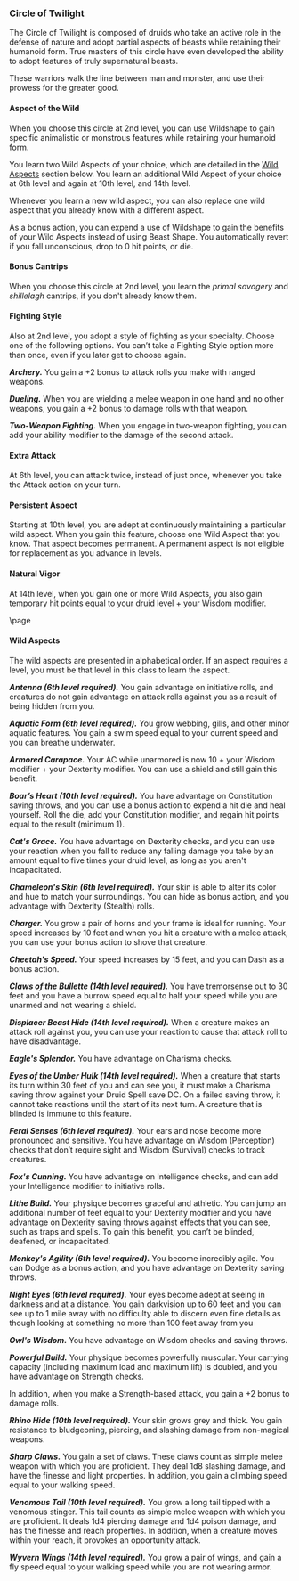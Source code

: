 <style>
  .phb{ background : white;}
  .phb img{ display : none;}
  .phb hr+blockquote{background : white;}
</style>


### Circle of Twilight

<!--
Homebrewery Links
Share: http://homebrewery.naturalcrit.com/share/r1GMj8wem
Edit: http://homebrewery.naturalcrit.com/edit/HklfGoUvlQ
Original: https://docs.google.com/document/d/1Ozaq0Zv_dCgNPDOf5ijz2Hz73SGKuuTEnVSyEjkfecg/edit#
-->

The Circle of Twilight is composed of druids who take an active role in the defense of nature and adopt partial aspects of beasts while retaining their humanoid form. True masters of this circle have even developed the ability to adopt features of truly supernatural beasts.

These warriors walk the line between man and monster, and use their prowess for the greater good.

#### Aspect of the Wild

When you choose this circle at 2nd level, you can use Wildshape to gain specific animalistic or monstrous features while retaining your humanoid form.

You learn two Wild Aspects of your choice, which are detailed in the [Wild Aspects](#wild-aspects) section below. You learn an additional Wild Aspect of your choice at 6th level and again at 10th level, and 14th level.

Whenever you learn a new wild aspect, you can also replace one wild aspect that you already know with a different aspect. 

As a bonus action, you can expend a use of Wildshape to gain the benefits of your Wild Aspects instead of using Beast Shape. You automatically revert if you fall unconscious, drop to 0 hit points, or die.

#### Bonus Cantrips

When you choose this circle at 2nd level, you learn the *primal savagery* and *shillelagh* cantrips, if you don't already know them.

#### Fighting Style

Also at 2nd level, you adopt a style of fighting as your specialty.  Choose one of the following options. You can’t take a Fighting Style option more than once, even if you later get to choose again. 

***Archery.*** You gain a +2 bonus to attack rolls you make with ranged weapons.

***Dueling.*** When you are wielding a melee weapon in one hand and no other weapons, you gain a +2 bonus to damage rolls with that weapon.

***Two-Weapon Fighting.*** When you engage in two-weapon fighting, you can add your ability modifier to the damage of the second attack.

#### Extra Attack

At 6th level, you can attack twice, instead of just once, whenever you take the Attack action on your turn.

#### Persistent Aspect

Starting at 10th level, you are adept at continuously maintaining a particular wild aspect. When you gain this feature, choose one Wild Aspect that you know. That aspect becomes permanent.  A permanent aspect is not eligible for replacement as you advance in levels.

#### Natural Vigor

At 14th level, when you gain one or more Wild Aspects, you also gain temporary hit points equal to your druid level + your Wisdom modifier.

\page

#### Wild Aspects

The wild aspects are presented in alphabetical order. If an aspect requires a level, you must be that level in this class to learn the aspect.

***Antenna (6th level required).*** You gain advantage on initiative rolls, and creatures do not gain advantage on attack rolls against you as a result of being hidden from you.

***Aquatic Form (6th level required).*** You grow webbing, gills, and other minor aquatic features. You gain a swim speed equal to your current speed and you can breathe underwater.

***Armored Carapace.*** Your AC while unarmored is now 10 + your Wisdom modifier + your Dexterity modifier. You can use a shield and still gain this benefit.

***Boar’s Heart (10th level required).*** You have advantage on Constitution saving throws, and you can use a bonus action to expend a hit die and heal yourself. Roll the die, add your Constitution modifier, and regain hit points equal to the result (minimum 1).

***Cat's Grace.*** You have advantage on Dexterity checks, and you can use your reaction when you fall to reduce any falling damage you take by an amount equal to five times your druid level, as long as you aren't incapacitated.

***Chameleon's Skin (6th level required).*** Your skin is able to alter its color and hue to match your surroundings. You can hide as bonus action, and you advantage with Dexterity (Stealth) rolls.

***Charger.*** You grow a pair of horns and your frame is ideal for running. Your speed increases by 10 feet and when you hit a creature with a melee attack, you can use your bonus action to shove that creature.

***Cheetah's Speed.*** Your speed increases by 15 feet, and you can Dash as a bonus action.

***Claws of the Bullette (14th level required).*** You have tremorsense out to 30 feet and you have a burrow speed equal to half your speed while you are unarmed and not wearing a shield.

***Displacer Beast Hide (14th level required).*** When a creature makes an attack roll against you, you can use your reaction to cause that attack roll to have disadvantage.

***Eagle's Splendor.*** You have advantage on Charisma checks.

***Eyes of the Umber Hulk (14th level required).*** When a creature that starts its turn within 30 feet of you and can see you, it must make a Charisma saving throw against your Druid Spell save DC. On a failed saving throw, it cannot take reactions until the start of its next turn. A creature that is blinded is immune to this feature.

***Feral Senses (6th level required).*** Your ears and nose become more pronounced and sensitive. You have advantage on Wisdom (Perception) checks that don’t require sight and Wisdom (Survival) checks to track creatures.

***Fox's Cunning.*** You have advantage on Intelligence checks, and can add your Intelligence modifier to initiative rolls.

***Lithe Build.*** Your physique becomes graceful and athletic. You can jump an additional number of feet equal to your Dexterity modifier and you have advantage on Dexterity saving throws against effects that you can see, such as traps and spells. To gain this benefit, you can’t be blinded, deafened, or incapacitated.

***Monkey's Agility (6th level required).*** You become incredibly agile.  You can Dodge as a bonus action, and you have advantage on Dexterity saving throws.

***Night Eyes (6th level required).*** Your eyes become adept at seeing in darkness and at a distance. You gain darkvision up to 60 feet and you can see up to 1 mile away with no difficulty able to discern even fine details as though looking at something no more than 100 feet away from you

***Owl's Wisdom.*** You have advantage on Wisdom checks and saving throws.

***Powerful Build.*** Your physique becomes powerfully muscular. Your carrying capacity (including maximum load and maximum lift) is doubled, and you have advantage on Strength checks. 

In addition, when you make a Strength-based attack, you gain a +2 bonus to damage rolls.

***Rhino Hide (10th level required).*** Your skin grows grey and thick. You gain resistance to bludgeoning, piercing, and slashing damage from non-magical weapons.

***Sharp Claws.*** You gain a set of claws. These claws count as simple melee weapon with which you are proficient. They deal 1d8 slashing damage, and have the finesse and light properties. In addition, you gain a climbing speed equal to your walking speed.

***Venomous Tail (10th level required).*** You grow a long tail tipped with a venomous stinger. This tail counts as simple melee weapon with which you are proficient. It deals 1d4 piercing damage and 1d4 poison damage, and has the finesse and reach properties. In addition, when a creature moves within your reach, it provokes an opportunity attack.

***Wyvern Wings (14th level required).*** You grow a pair of wings, and gain a fly speed equal to your walking speed while you are not wearing armor.

